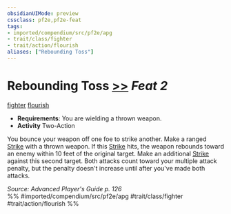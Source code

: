 ```yaml
---
obsidianUIMode: preview
cssclass: pf2e,pf2e-feat
tags:
- imported/compendium/src/pf2e/apg
- trait/class/fighter
- trait/action/flourish
aliases: ["Rebounding Toss"]
---
```

# Rebounding Toss  [>>](chapter-9-playing-the-game.md#Actions "Two-Action") *Feat 2*  
[fighter](rules/traits/fighter.md)  [flourish](flourish.md)  

- **Requirements**: You are wielding a thrown weapon.
- **Activity** Two-Action

You bounce your weapon off one foe to strike another. Make a ranged [Strike](strike.md) with a thrown weapon. If this [Strike](strike.md) hits, the weapon rebounds toward an enemy within 10 feet of the original target. Make an additional [Strike](strike.md) against this second target. Both attacks count toward your multiple attack penalty, but the penalty doesn't increase until after you've made both attacks.

*Source: Advanced Player's Guide p. 126*  
%% #imported/compendium/src/pf2e/apg #trait/class/fighter #trait/action/flourish %%